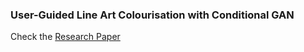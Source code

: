 ### User-Guided Line Art Colourisation with Conditional GAN
Check the [Research Paper]

[Research Paper]: https://github.com/CytrusL/colourisation/blob/main/Report.pdf
